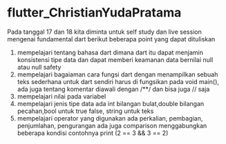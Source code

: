 # flutter_ChristianYudaPratama

Pada tanggal 17 dan 18 kita diminta untuk self study dan live session mengenai fundamental dart berikut beberapa point yang dapat dituliskan

1. mempelajari tentang bahasa dart dimana dart itu dapat menjamin konsistensi tipe data dan dapat memberi keamanan data bernilai null atau null safety
2. mempelajari bagaiaman cara fungsi dart dengan menampilkan sebuah teks sederhana untuk dart sendiri harus di fungsikan pada void main(), ada juga tentang komentar diawali dengan /\*\*/ dan bisa juga // saja
3. mempelajari nilai pada variabel
4. mempelajari jenis tipe data ada int bilangan bulat,double bilangan pecahan,bool untuk true false, string untuk teks
5. mempelajari operator yang digunakan ada perkalian, pembagian, penjumlahan, pengurangan ada juga comparison menggabungkan beberapa kondisi contohnya print (2 == 3 && 3 == 2)
